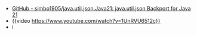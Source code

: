 - [GitHub - simbo1905/java.util.json.Java21: java.util.json Backport for Java 21](https://github.com/simbo1905/java.util.json.Java21)
- {{video https://www.youtube.com/watch?v=1UnRVU6512c}}
- i